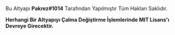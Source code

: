 
Bu Altyapı **Pakrez#1014** Tarafından Yapılmıştır Tüm Hakları Saklıdır.

**Herhangi Bir Altyapıyı Çalma Değiştirme İşlemlerinde MIT Lisans'ı Devreye Girecektir.**
